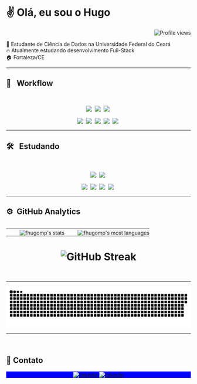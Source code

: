 <h1 align="left">✌ <strong>Olá, eu sou o Hugo</strong></h1>

<p align="right"> <img src="https://komarev.com/ghpvc/?username=fhugomendes&color=blue" alt="Profile views" /> </p>

📖 Estudante de Ciência de Dados na Universidade Federal do Ceará<br>
🔥 Atualmente estudando desenvolvimento Full-Stack<br>
🏠 Fortaleza/CE  

----

## 💼 &nbsp; Workflow

<br>

<div align="center">
  
  <img src="https://img.shields.io/badge/-Linux-05122A?style=for-the-badge&logo=linux&logoColor=E95420">&nbsp;
  <img src="https://img.shields.io/badge/-Visual%20Studio%20Code-05122A?style=for-the-badge&logo=visual-studio-code&logoColor=007ACC">&nbsp;
  <img src="https://img.shields.io/badge/-Git-05122A?style=for-the-badge&logo=git">&nbsp;
  
  <img src="https://img.shields.io/badge/-Python-05122A?style=for-the-badge&logo=python">&nbsp;
  <img src="https://img.shields.io/badge/-JavaScript-05122A?style=for-the-badge&logo=javascript">&nbsp;
  <img src="https://img.shields.io/badge/-HTML-05122A?style=for-the-badge&logo=HTML5">&nbsp;
  <img src="https://img.shields.io/badge/-CSS-05122A?style=for-the-badge&logo=CSS3&logoColor=1572B6">&nbsp;
  <img src="https://img.shields.io/badge/-PostgreSQL-05122A?style=for-the-badge&logo=postgresql">&nbsp;

</div>

---

## 🛠 &nbsp; Estudando
<br>

<div align="center">
  
  <img src="https://img.shields.io/badge/-MariaDB-05122A?style=for-the-badge&logo=mariadb">&nbsp;
  <img src="https://img.shields.io/badge/-MongoDB-05122A?style=for-the-badge&logo=mongodb">&nbsp;
  
  <img src="https://img.shields.io/badge/-Node.js-05122A?style=for-the-badge&logo=node.js">&nbsp;
  <img src="https://img.shields.io/badge/-TypeScript-05122A?style=for-the-badge&logo=typescript&logoColor=3178C6">&nbsp;
  <img src="https://img.shields.io/badge/-React-05122A?style=for-the-badge&logo=react">&nbsp;
  <img src="https://img.shields.io/badge/-Django-05122A?style=for-the-badge&logo=django&logoColor=43B02A">&nbsp;
  
</div>

----

## ⚙️ &nbsp;GitHub Analytics

<br>
<div align="center">
  <table style="border:none; border-collapse:collapse; border-spacing:0; margin:0; padding:0; width:100%;">
    <tr>
      <td align="center" style="border:none; padding:0; width:50%;">
        <img align="center" style="padding:0; width:100%;" src="https://github-readme-stats.vercel.app/api/?username=fhugomp&theme=tokyonight&show_icons=true&bg_color=0D1117&hide_border=true&icon_color=7159c1&hide_rank=false&rank_icon=github&count_private=true&locale=pt-br" alt="fhugomp's stats" />
      </td>
      <td align="center" style="border:none; padding:0; width:50%;">
        <img align="center" style="padding:0; width:100%;" src="https://github-readme-stats.vercel.app/api/top-langs/?username=fhugomp&theme=tokyonight&show_icons=true&bg_color=0D1117&hide_border=true&icon_color=7159c1&count_private=true&locale=pt-br" alt="fhugomp's most languages"/>
      </td>
    </tr>
  </table>
  
  # <img width="70%" style="margin-top:0; padding:0;" src="https://github-readme-streak-stats.herokuapp.com/?user=fhugomp&theme=tokyonight&hide_border=true&background=0D1117&ring=7159c1&fire=7159c1&currStreakLabel=7159c1&date_format=M%20j%5B%2C%20Y%5D" alt="GitHub Streak"/>
</div>
<br>

---

<div align="center">
  <img src="https://github.com/fhugomp/fhugomp/blob/output/github-snake-dark.svg" alt="snake gif">
</div> 

---

<br>

## 📱 Contato

<p align="center" style="background:blue">
<a href="https://www.linkedin.com/in/fhugomp/" target="_blank">
  <img align="center" src="https://custom-icon-badges.demolab.com/badge/LinkedIn-05122A?logo=linkedin-white&logoColor=fff)](#)" alt="linkedin"/>
</a>
  
<a href="mailto:contatofhugomp@gmail.com" target="_blank">
  <img align="center" src="https://img.shields.io/badge/Gmail-05122A?style=for-the-badge&logo=gmail&logoColor=white" alt="linkedin"/>
</a>

</p>
